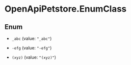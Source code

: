 # OpenApiPetstore.EnumClass

## Enum


* `_abc` (value: `"_abc"`)

* `-efg` (value: `"-efg"`)

* `(xyz)` (value: `"(xyz)"`)


